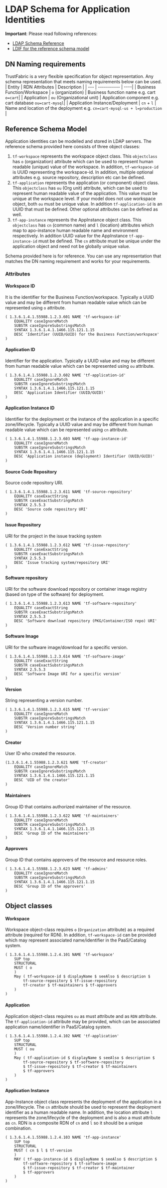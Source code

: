 # LDAP Schema for Application Identities

**Important**: Please read following references:

- [LDAP Schema Reference](./LDAPRef.md)
- [LDIF for the reference schema model](./resources/tfschema.ldif)

## DN Naming requirements
TrustFabric is a very flexible specification for object representation. Any schema representation that meets naming requirements below can be used.
| Entity | RDN Attributes | Description |
| --- | ----------- | ----|
| Business Function/Workspace | `o` (organization) | Business function name e.g. cart `o=cart`|
| Application | `ou` (Organizational unit) | Application component e.g. cart database `ou=cart-mysql`|
| Application Instance/Deployment | `cn` + `l` | Name and location of the deployment e.g. `cn=cart-mysql-us + l=production` |

## Reference Schema Model

Application identities can be modelled and stored in LDAP servers. The reference schema provided here consists of three object classes:

1. `tf-workspace` represents the workspace object class. This `objectclass` has `o` (organization) attribute which can be used to represent human readable (unique) value of the workspace. In addition, `tf-workspace-id` is UUID representing the workspace-id. In addition, multiple optional attributes e.g. source repository, description etc can be defined.
1. `tf-application` represents the application (or component) object class. This `objectclass` has `ou` (Org unit) attribute, which can be used to represent human readable value of the application. This value must be unique at the workspace level. If your model does not use workspace object, both `ou` must be unique value. In addition `tf-application-id` is an UUID that must be defined. Other optional attributes can be defined as well.
1. `tf-app-instance` represents the AppInstance object class. This `objectclass` has `cn` (common name) and `l` (location) attributes which map to apo-instance human readable name and environment respectively. In addition UUID value for the AppInstance `tf-app-instance-id` must be defined. The `cn` attribute must be unique under the application object and need not be globally unique value.

Schema provided here is for reference. You can use any representation that matches the DN naming requirement and works for your requirements.

### Attributes

#### Workspace ID

It is the identifier for the Business Function/workspace. Typically a UUID value and may be different from human readable value which can be represented using `o` attribute.

```ldif
( 1.3.6.1.4.1.55988.1.2.3.601 NAME 'tf-workspace-id'
	EQUALITY caseIgnoreMatch
	SUBSTR caseIgnoreSubstringsMatch
	SYNTAX 1.3.6.1.4.1.1466.115.121.1.15 
	DESC 'Identifier (UUID/GUID) for the Business Function/workspace'
)
```

#### Application ID

Identifier for the application. Typically a UUID value and may be different from human readable value which can be represented using `ou` attribute.
```ldif
( 1.3.6.1.4.1.55988.1.2.3.602 NAME 'tf-application-id'
	EQUALITY caseIgnoreMatch
	SUBSTR caseIgnoreSubstringsMatch
	SYNTAX 1.3.6.1.4.1.1466.115.121.1.15 
	DESC 'Application Identifier (UUID/GUID)'
)
```

#### Application Instance ID

Identifier for the deployment or the instance of the application in a specific zone/lifecycle. Typically a UUID value and may be different from human readable value which can be represented using `cn` attribute.
```ldif
( 1.3.6.1.4.1.55988.1.2.3.603 NAME 'tf-app-instance-id'
	EQUALITY caseIgnoreMatch
	SUBSTR caseIgnoreSubstringsMatch
	SYNTAX 1.3.6.1.4.1.1466.115.121.1.15 
	DESC 'Application instance (deployment) Identifier (UUID/GUID)'
)
```

#### Source Code Repository
Source code repository URI.
```ldif
( 1.3.6.1.4.1.55988.1.2.3.611 NAME 'tf-source-repository'
	EQUALITY caseExactString
	SUBSTR caseExactSubstringsMatch
	SYNTAX 2.5.5.3 
	DESC 'Source code repository URI'
)
```

#### Issue Repository

URI for the project in the issue tracking system
```ldif
( 1.3.6.1.4.1.55988.1.2.3.612 NAME 'tf-issue-repository'
	EQUALITY caseExactString
	SUBSTR caseExactSubstringsMatch
	SYNTAX 2.5.5.3 
	DESC 'Issue tracking system/repository URI'
)
```

#### Software repository

URI for the software download repository or container image registry (based on type of the software) for deployment.
```ldif
( 1.3.6.1.4.1.55988.1.2.3.613 NAME 'tf-software-repository'
	EQUALITY caseExactString
	SUBSTR caseExactSubstringsMatch
	SYNTAX 2.5.5.3 
	DESC 'Software download repository (PKG/Container/ISO repo) URI'
)
```
#### Software Image
URI for the software image/download for a specific version.
```ldif
( 1.3.6.1.4.1.55988.1.2.3.614 NAME 'tf-software-image'
	EQUALITY caseExactString
	SUBSTR caseExactSubstringsMatch
	SYNTAX 2.5.5.3 
	DESC 'Software Image URI for a specific version'
)
```
#### Version
String representing a version number.
```ldif
( 1.3.6.1.4.1.55988.1.2.3.615 NAME 'tf-version'
	EQUALITY caseIgnoreMatch
	SUBSTR caseIgnoreSubstringsMatch
	SYNTAX 1.3.6.1.4.1.1466.115.121.1.15 
	DESC 'Version number string'
)
```

#### Creator
User ID who created the resource.
```ldif
(1.3.6.1.4.1.55988.1.2.3.621 NAME 'tf-creator'
	EQUALITY caseIgnoreMatch
	SUBSTR caseIgnoreSubstringsMatch
	SYNTAX 1.3.6.1.4.1.1466.115.121.1.15 
	DESC 'UID of the creator'
)
```

#### Maintainers
Group ID that contains authorized maintainer of the resource.
```ldif
( 1.3.6.1.4.1.55988.1.2.3.622 NAME 'tf-maintainers'
	EQUALITY caseIgnoreMatch
	SUBSTR caseIgnoreSubstringsMatch
	SYNTAX 1.3.6.1.4.1.1466.115.121.1.15 
	DESC 'Group ID of the maintainers'
)
```

#### Approvers
Group ID that contains approvers of the resource and resource roles.
```ldif
( 1.3.6.1.4.1.55988.1.2.3.623 NAME 'tf-admins'
	EQUALITY caseIgnoreMatch
	SUBSTR caseIgnoreSubstringsMatch
	SYNTAX 1.3.6.1.4.1.1466.115.121.1.15 
	DESC 'Group ID of the approvers'
)
```

## Object classes
#### Workspace
Workspace object-class requires `o` (`Organization` attribute)  as a required attribute (required for RDN). In addition, `tf-workspace-id` can be provided which may represent associated name/identifier in the PaaS/Catalog system.
```ldif
( 1.3.6.1.4.1.55988.1.2.4.101 NAME 'tf-workspace'
	SUP top
	STRUCTURAL
	MUST ( o	
	)
	May ( tf-workspace-id $ displayName $ seeAlso $ description $
		tf-source-repository $ tf-issue-repository
		tf-creator $ tf-maintainers $ tf-approvers
	)
)
```
#### Application
Application object-class requires `ou` as must attribute and as `RDN` attribute. The `tf-application-id` attribute may be provided, which can be associated application name/identifier in PaaS/Catalog system.
```ldif
( 1.3.6.1.4.1.55988.1.2.4.102 NAME 'tf-application'
	SUP top
	STRUCTURAL
	MUST ( ou
	)
	May ( tf-application-id $ displayName $ seeAlso $ description $
		tf-source-repository $ tf-software-repository
		$ tf-issue-repository $ tf-creator $ tf-maintainers
		$ tf-approvers
	)
)
```
#### Application Instance
App-Instance object class represents the deployment of the application in a zone/lifecycle. The `cn` attribute should be used to represent the deployment identifier as a human readable name. In addition, the location attribute `l` represents the zone/lifecycle of the deployment and is also a must attribute as `cn`. RDN is a composite RDN of `cn` and `l` so it should be a unique combination. 
```ldif
( 1.3.6.1.4.1.55988.1.2.4.103 NAME 'tf-app-instance'
	SUP top
	STRUCTURAL
	MUST ( cn $ l $ tf-version
	)
	MAY ( tf-app-instance-id $ displayName $ seeAlso $ description $
		tf-software-repository $ tf-software-image
		$ tf-issue-repository $ tf-creator $ tf-maintainer
        $ tf-approvers
	)
)
```

